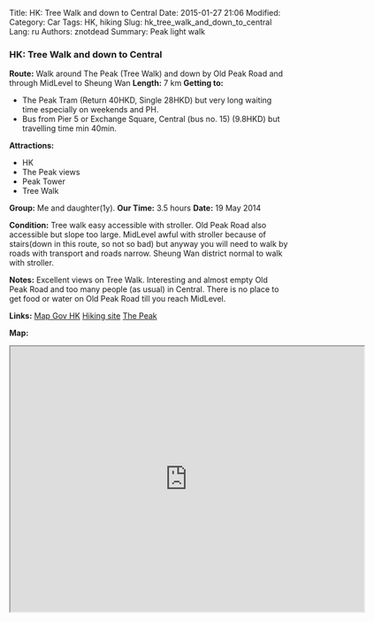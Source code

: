 Title: HK: Tree Walk and down to Central
Date: 2015-01-27 21:06
Modified: 
Category: Car
Tags: HK,  hiking
Slug: hk_tree_walk_and_down_to_central
Lang: ru
Authors: znotdead
Summary: Peak light walk

### HK: Tree Walk and down to Central

**Route:** Walk around The Peak (Tree Walk) and down by Old Peak Road and through MidLevel to Sheung Wan
**Length:** 7 km
**Getting to:**
- The Peak Tram (Return 40HKD, Single 28HKD) but very long waiting time especially on weekends and PH.
- Bus from Pier 5 or Exchange Square, Central (bus no. 15) (9.8HKD) but travelling time min 40min.

**Attractions:**
- HK
- The Peak views
- Peak Tower
- Tree Walk

**Group:** Me and daughter(1y).
**Our Time:** 3.5 hours
**Date:** 19 May 2014

**Condition:** Tree walk easy accessible with stroller. Old Peak Road also accessible but slope too large. MidLevel awful with stroller because  of stairs(down in this route, so not so bad) but anyway you will need to walk by roads with transport and roads narrow. Sheung Wan district normal to walk with stroller.

**Notes:** Excellent views on Tree Walk. Interesting and almost empty Old Peak Road and too many people (as usual) in Central. There is no place to get food or water on Old Peak Road till you reach MidLevel.

**Links:**
[Map Gov HK](http://www2.map.gov.hk/gih3/view/index.jsp)
[Hiking site](http://hiking.gov.hk/eng)
[The Peak](http://www.thepeak.com.hk)

**Map:**
<iframe src="https://www.google.com/maps/d/embed?mid=zLClmVqlU_kM.k4wXfXOMeTe8" width="640" height="480"></iframe>
